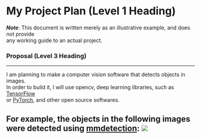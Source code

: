 # My Project Plan (Level 1 Heading)

***Note***: This document is written merely as an illustrative example, and does not provide  
any working guide to an actual project.  
### Proposal (Level 3 Heading)  
---
I am planning to make a computer vision software that detects objects in images.  
In order to build it, I will use opencv, deep learning libraries, such as [TensorFlow](https://www.tensorflow.org/?hl=ko)  
or [PyTorch](https://pytorch.org/), and other open source softwares.  


For example, the objects in the following images were detected using [mmdetection](https://github.com/open-mmlab/mmdetection):
![](https://user-images.githubusercontent.com/12907710/208044554-1e8de6b5-48d8-44e4-a7b5-75076c7ebb71.png)
---
